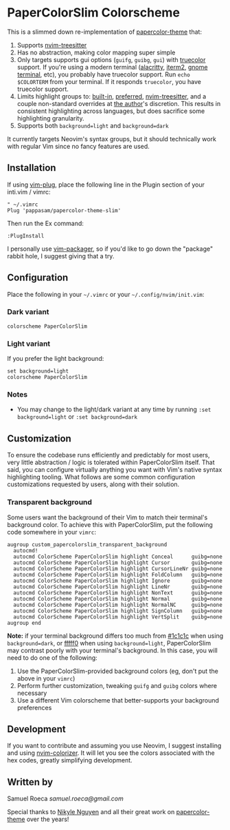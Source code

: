 # PaperColorSlim Colorscheme

This is a slimmed down re-implementation of [papercolor-theme](https://github.com/NLKNguyen/papercolor-theme) that:

1. Supports [nvim-treesitter](https://github.com/nvim-treesitter/nvim-treesitter)
2. Has no abstraction, making color mapping super simple
3. Only targets supports gui options (`guifg`, `guibg`, `gui`) with [truecolor](https://gist.github.com/sindresorhus/bed863fb8bedf023b833c88c322e44f9) support. If you're using a modern terminal ([alacritty](https://github.com/alacritty/alacritty), [iterm2](https://en.wikipedia.org/wiki/ITerm2), [gnome terminal](https://en.wikipedia.org/wiki/GNOME_Terminal), etc), you probably have truecolor support. Run `echo $COLORTERM` from your terminal. If it responds `truecolor`, you have truecolor support.
4. Limits highlight groups to: [built-in](https://neovim.io/doc/user/syntax.html#highlight-default), [preferred](https://neovim.io/doc/user/syntax.html#W18), [nvim-treesitter](https://github.com/nvim-treesitter/nvim-treesitter/blob/333e1ab7768336d33c0e654a412ce0cb763f1da2/doc/nvim-treesitter.txt#L398), and a couple non-standard overrides at [the author](https://samroeca.com/pages/about.html)'s discretion. This results in consistent highlighting across languages, but does sacrifice some highlighting granularity.
5. Supports both `background=light` and `background=dark`

It currently targets Neovim's syntax groups, but it should technically work with regular Vim since no fancy features are used.

## Installation

If using [vim-plug](https://github.com/junegunn/vim-plug), place the following line in the Plugin section of your inti.vim / vimrc:

```vim
" ~/.vimrc
Plug 'pappasam/papercolor-theme-slim'
```

Then run the Ex command:

```vim
:PlugInstall
```

I personally use [vim-packager](https://github.com/kristijanhusak/vim-packager), so if you'd like to go down the "package" rabbit hole, I suggest giving that a try.

## Configuration

Place the following in your `~/.vimrc` or your `~/.config/nvim/init.vim`:

### Dark variant

```vim
colorscheme PaperColorSlim
```

### Light variant

If you prefer the light background:

```vim
set background=light
colorscheme PaperColorSlim
```

### Notes

- You may change to the light/dark variant at any time by running `:set background=light` or `:set background=dark`

## Customization

To ensure the codebase runs efficiently and predictably for most users, very little abstraction / logic is tolerated within PaperColorSlim itself. That said, you can configure virtually anything you want with Vim's native syntax highlighting tooling. What follows are some common configuration customizations requested by users, along with their solution.

### Transparent background

Some users want the background of their Vim to match their terminal's background color. To achieve this with PaperColorSlim, put the following code somewhere in your `vimrc`:

```vim
augroup custom_papercolorslim_transparent_background
  autocmd!
  autocmd ColorScheme PaperColorSlim highlight Conceal      guibg=none
  autocmd ColorScheme PaperColorSlim highlight Cursor       guibg=none
  autocmd ColorScheme PaperColorSlim highlight CursorLineNr guibg=none
  autocmd ColorScheme PaperColorSlim highlight FoldColumn   guibg=none
  autocmd ColorScheme PaperColorSlim highlight Ignore       guibg=none
  autocmd ColorScheme PaperColorSlim highlight LineNr       guibg=none
  autocmd ColorScheme PaperColorSlim highlight NonText      guibg=none
  autocmd ColorScheme PaperColorSlim highlight Normal       guibg=none
  autocmd ColorScheme PaperColorSlim highlight NormalNC     guibg=none
  autocmd ColorScheme PaperColorSlim highlight SignColumn   guibg=none
  autocmd ColorScheme PaperColorSlim highlight VertSplit    guibg=none
augroup end
```

**Note:** if your terminal background differs too much from [#1c1c1c](https://www.color-hex.com/color/1c1c1c) when using `background=dark`, or [fffff0](https://www.color-hex.com/color/fffff0) when using `background=light`, PaperColorSlim may contrast poorly with your terminal's background. In this case, you will need to do one of the following:

1. Use the PaperColorSlim-provided background colors (eg, don't put the above in your `vimrc`)
2. Perform further customization, tweaking `guifg` and `guibg` colors where necessary
3. Use a different Vim colorscheme that better-supports your background preferences

## Development

If you want to contribute and assuming you use Neovim, I suggest installing and using [nvim-colorizer](https://github.com/norcalli/nvim-colorizer.lua). It will let you see the colors associated with the hex codes, greatly simplifying development.

## Written by

Samuel Roeca _samuel.roeca@gmail.com_

Special thanks to [Nikyle Nguyen](https://github.com/NLKNguyen) and all their great work on [papercolor-theme](https://github.com/NLKNguyen/papercolor-theme) over the years!
